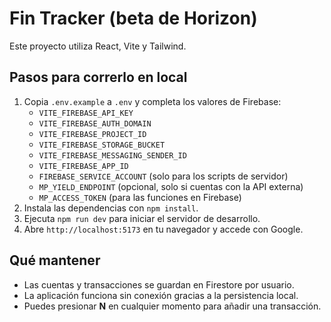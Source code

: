 # Fin Tracker (beta de Horizon)

Este proyecto utiliza React, Vite y Tailwind.

## Pasos para correrlo en local

1. Copia `.env.example` a `.env` y completa los valores de Firebase:
   - `VITE_FIREBASE_API_KEY`
   - `VITE_FIREBASE_AUTH_DOMAIN`
   - `VITE_FIREBASE_PROJECT_ID`
   - `VITE_FIREBASE_STORAGE_BUCKET`
   - `VITE_FIREBASE_MESSAGING_SENDER_ID`
   - `VITE_FIREBASE_APP_ID`
   - `FIREBASE_SERVICE_ACCOUNT` (solo para los scripts de servidor)
   - `MP_YIELD_ENDPOINT` (opcional, solo si cuentas con la API externa)
   - `MP_ACCESS_TOKEN` (para las funciones en Firebase)
2. Instala las dependencias con `npm install`.
3. Ejecuta `npm run dev` para iniciar el servidor de desarrollo.
4. Abre `http://localhost:5173` en tu navegador y accede con Google.

## Qué mantener

- Las cuentas y transacciones se guardan en Firestore por usuario.
- La aplicación funciona sin conexión gracias a la persistencia local.
- Puedes presionar **N** en cualquier momento para añadir una transacción.
